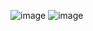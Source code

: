 
![image](https://user-images.githubusercontent.com/39509244/120514430-a9c0c300-c3a3-11eb-9996-63a8c30ec0a5.png)
![image](https://user-images.githubusercontent.com/39509244/120514458-ae857700-c3a3-11eb-8c12-5b2227460a12.png)
